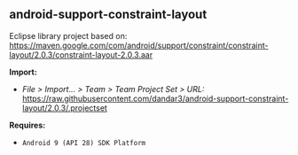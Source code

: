 ## android-support-constraint-layout

Eclipse library project based on:<br/>
https://maven.google.com/com/android/support/constraint/constraint-layout/2.0.3/constraint-layout-2.0.3.aar

**Import:**
- _File > Import... > Team > Team Project Set > URL:_<br/>
  https://raw.githubusercontent.com/dandar3/android-support-constraint-layout/2.0.3/.projectset

**Requires:**
- `Android 9 (API 28) SDK Platform`